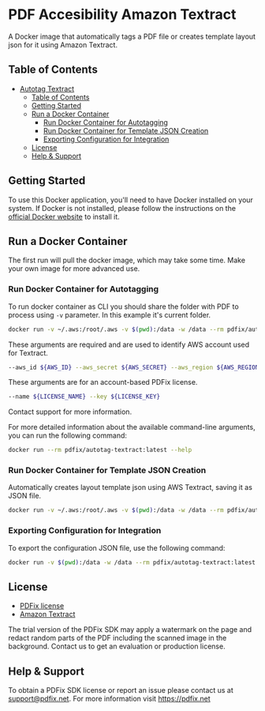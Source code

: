 # PDF Accesibility Amazon Textract

A Docker image that automatically tags a PDF file or creates template layout json for it using Amazon Textract.

## Table of Contents

- [Autotag Textract](#autotag-textract)
  - [Table of Contents](#table-of-contents)
  - [Getting Started](#getting-started)
  - [Run a Docker Container ](#run-docker-container)
    - [Run Docker Container for Autotagging](#run-docker-container-for-autotagging)
    - [Run Docker Container for Template JSON Creation](#run-docker-container-for-template-json-creation)
    - [Exporting Configuration for Integration](#exporting-configuration-for-integration)
  - [License](#license)
  - [Help \& Support](#help--support)

## Getting Started

To use this Docker application, you'll need to have Docker installed on your system. If Docker is not installed, please follow the instructions on the [official Docker website](https://docs.docker.com/get-docker/) to install it.

## Run a Docker Container

The first run will pull the docker image, which may take some time. Make your own image for more advanced use.

### Run Docker Container for Autotagging

To run docker container as CLI you should share the folder with PDF to process using `-v` parameter. In this example it's current folder.

```bash
docker run -v ~/.aws:/root/.aws -v $(pwd):/data -w /data --rm pdfix/autotag-textract:latest tag --aws_id ${AWS_ID} --aws_secret ${AWS_SECRET} --aws_region ${AWS_REGION} --name ${LICENSE_NAME} --key ${LICENSE_KEY} -i /data/input.pdf -o /data/output.pdf
```

These arguments are required and are used to identify AWS account used for Textract.

```bash
--aws_id ${AWS_ID} --aws_secret ${AWS_SECRET} --aws_region ${AWS_REGION}
```

These arguments are for an account-based PDFix license.

```bash
--name ${LICENSE_NAME} --key ${LICENSE_KEY}
```

Contact support for more information.

For more detailed information about the available command-line arguments, you can run the following command:

```bash
docker run --rm pdfix/autotag-textract:latest --help
```

### Run Docker Container for Template JSON Creation

Automatically creates layout template json using AWS Textract, saving it as JSON file.

```bash
docker run -v ~/.aws:/root/.aws -v $(pwd):/data -w /data --rm pdfix/autotag-textract:latest template -i /data/document.pdf -o /data/template.json
```

### Exporting Configuration for Integration

To export the configuration JSON file, use the following command:

```bash
docker run -v $(pwd):/data -w /data --rm pdfix/autotag-textract:latest config -o config.json
```

## License

- [PDFix license](https://pdfix.net/terms)
- [Amazon Textract](https://github.com/aws-samples/amazon-textract-textractor/blob/master/LICENSE)

The trial version of the PDFix SDK may apply a watermark on the page and redact random parts of the PDF including the scanned image in the background. Contact us to get an evaluation or production license.

## Help & Support

To obtain a PDFix SDK license or report an issue please contact us at support@pdfix.net.
For more information visit https://pdfix.net
